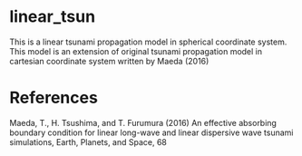 # linear_tsun

This is a linear tsunami propagation model in spherical coordinate system.
This model is an extension of original tsunami propagation model in cartesian coordinate system written by Maeda (2016)

# References
Maeda, T., H. Tsushima, and T. Furumura (2016) An effective absorbing boundary condition for linear long-wave and linear dispersive wave tsunami simulations, Earth, Planets, and Space, 68
